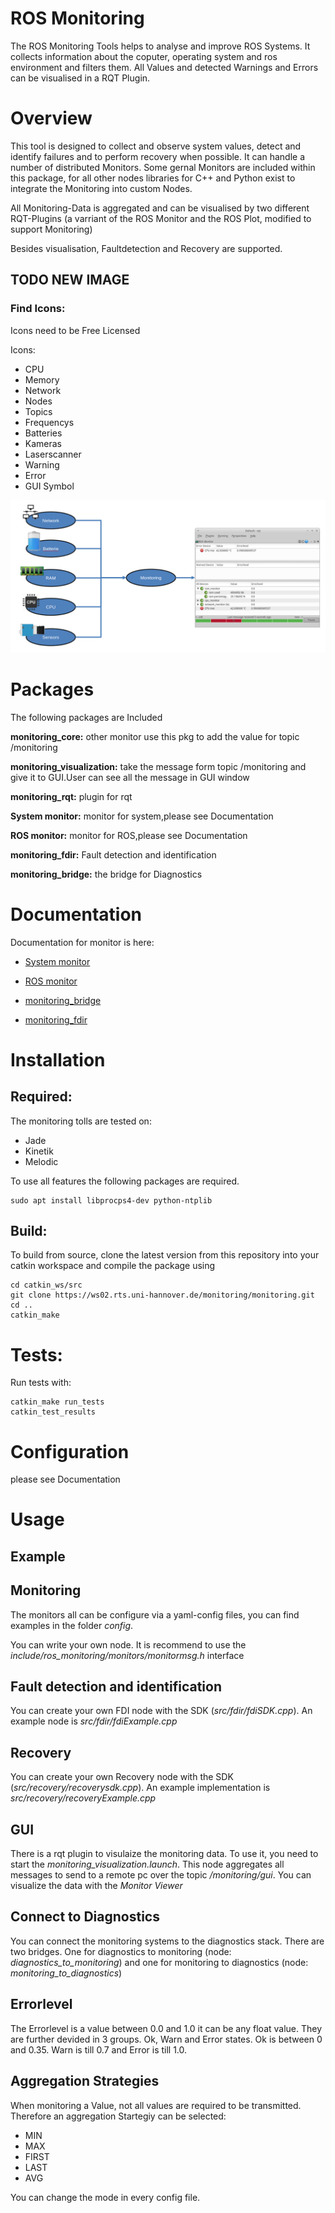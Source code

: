 # ROS Monitoring

The ROS Monitoring Tools helps to analyse and improve ROS Systems. It collects information about the coputer, operating system and ros environment and filters them. All Values and detected Warnings and Errors can be visualised in a RQT Plugin.

# Overview

This tool is designed to collect and observe system values, detect and identify failures and to perform recovery when possible. It can handle a number of distributed Monitors. Some gernal Monitors are included within this package, for all other nodes libraries for C++ and Python exist to integrate the Monitoring into custom Nodes. 

All Monitoring-Data is aggregated and can be visualised by two different RQT-Plugins (a varriant of the ROS Monitor and the ROS Plot, modified to support Monitoring)

Besides visualisation, Faultdetection and Recovery are supported. 

## TODO NEW IMAGE
### Find Icons:

Icons need to be Free Licensed

Icons:

- CPU
- Memory
- Network
- Nodes
- Topics
- Frequencys
- Batteries
- Kameras
- Laserscanner
- Warning
- Error
- GUI Symbol


![](monitoring/images/Monitoring_Overview.png)


# Packages

The following packages are Included 

**monitoring_core:** other monitor use this pkg to add the value for topic /monitoring

**monitoring_visualization:** take the message form topic /monitoring and give it to GUI.User can see all the message in GUI window 

**monitoring_rqt:** plugin for rqt

**System monitor:** monitor for system,please see Documentation

**ROS monitor:** monitor for ROS,please see Documentation

**monitoring_fdir:** Fault detection and identification

**monitoring_bridge:** the bridge for Diagnostics

# Documentation

Documentation for monitor is here:

* [System monitor](https://ws02.rts.uni-hannover.de/monitoring/monitoring/tree/master/monitoring_monitors_system)

* [ROS monitor](https://ws02.rts.uni-hannover.de/monitoring/monitoring/tree/master/monitoring_monitors_ros)

* [monitoring_bridge](https://ws02.rts.uni-hannover.de/monitoring/monitoring/tree/master/monitoring_visualization)

* [monitoring_fdir](https://ws02.rts.uni-hannover.de/monitoring/monitoring/tree/master/monitoring_fdir)



# Installation

## Required:

The monitoring tolls are tested on:

- Jade
- Kinetik
- Melodic

To use all features the following packages are required.

    sudo apt install libprocps4-dev python-ntplib

## Build:

To build from source, clone the latest version from this repository into your catkin workspace and compile the package using

    cd catkin_ws/src
    git clone https://ws02.rts.uni-hannover.de/monitoring/monitoring.git
    cd ..
    catkin_make

# Tests:

Run tests with:

    catkin_make run_tests
    catkin_test_results


# Configuration

please see Documentation

# Usage

## Example



## Monitoring
The monitors all can be configure via a yaml-config files, you can find examples in the folder *config*.

You can write your own node. It is recommend to use the *include/ros_monitoring/monitors/monitormsg.h* interface

## Fault detection and identification
You can create your own FDI node with the SDK (*src/fdir/fdiSDK.cpp*). An example node is *src/fdir/fdiExample.cpp*

## Recovery
You can create your own Recovery node with the SDK (*src/recovery/recoverysdk.cpp*). An example implementation is *src/recovery/recoveryExample.cpp*

## GUI
There is a rqt plugin to visulaize the monitoring data. To use it, you need to start the *monitoring_visualization.launch*. This node aggregates all messages to send to a remote pc over the topic */monitoring/gui*. You can visualize the data with the *Monitor Viewer*

## Connect to Diagnostics
You can connect the monitoring systems to the diagnostics stack. There are two bridges. One for diagnostics to monitoring (node: *diagnostics_to_monitoring*) and one for monitoring to diagnostics (node: *monitoring_to_diagnostics*)

## Errorlevel
The Errorlevel is a value between 0.0 and 1.0 it can be any float value. They are further devided in 3 groups. Ok, Warn and Error states. Ok is between 0 and 0.35. Warn is till 0.7 and Error is till 1.0.

## Aggregation Strategies
When monitoring a Value, not all values are required to be transmitted. Therefore an aggregation Startegiy can be selected:

- MIN 
- MAX 
- FIRST
- LAST
- AVG

You can change the mode in every config file.
